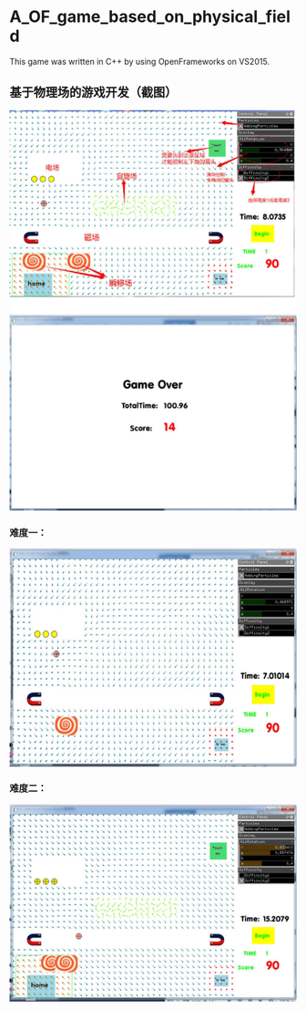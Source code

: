 # A_OF_game_based_on_physical_field
This game was written in C++ by using OpenFrameworks on VS2015.

基于物理场的游戏开发（截图）
------
![image](https://github.com/1030514211/A_OF_game_based_on_physical_field/raw/master/image/1.png)<br/>
### 难度一：<br/>
![image](https://github.com/1030514211/A_OF_game_based_on_physical_field/raw/master/image/2.png)<br/>
### 难度二：<br/>
![image](https://github.com/1030514211/A_OF_game_based_on_physical_field/raw/master/image/3.png)
